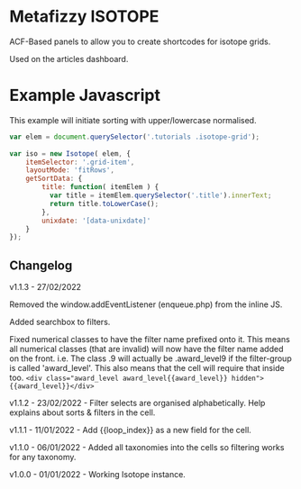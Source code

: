 # Metafizzy ISOTOPE

ACF-Based panels to allow you to create shortcodes for isotope grids.

Used on the articles dashboard.

# Example Javascript

This example will initiate sorting with upper/lowercase normalised.

```javascript
var elem = document.querySelector('.tutorials .isotope-grid');
    
var iso = new Isotope( elem, {
	itemSelector: '.grid-item',
	layoutMode: 'fitRows',
	getSortData: {
		title: function( itemElem ) {
		  var title = itemElem.querySelector('.title').innerText;
		  return title.toLowerCase();
		},
		unixdate: '[data-unixdate]'
	}
});
```

## Changelog

v1.1.3 - 27/02/2022 

Removed the window.addEventListener (enqueue.php) from the inline JS.

Added searchbox to filters.

Fixed numerical classes to have the filter name prefixed onto it. This means all numerical classes (that are invalid) will now have the filter name added on the front. i.e. The class .9 will actually be .award_level9 if the filter-group is called 'award_level'. This also means that the cell will require that inside too. 
	`<div class="award_level award_level{{award_level}} hidden">{{award_level}}</div>`

v1.1.2 - 23/02/2022 - Filter selects are organised alphabetically. Help explains about sorts & filters in the cell.

v1.1.1 - 11/01/2022 - Add {{loop_index}} as a new field for the cell.

v1.1.0 - 06/01/2022 - Added all taxonomies into the cells so filtering works for any taxonomy.

v1.0.0 - 01/01/2022 - Working Isotope instance.